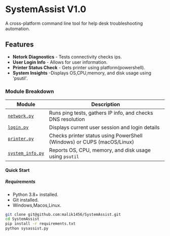 # SystemAssist V1.0
A cross-platform command line tool for help desk troubleshooting automation.

## Features
- **Netork Diagnostics** - Tests connectivity checks ips.
- **User Login Info** - Allows for user information.
- **Printer Status Check** - Gets printer using platform(powershell).
- **System Insights** -Displays OS,CPU,memory, and disk usage using 'psutil'.

### Module Breakdown
| Module             | Description                                               |
|--------------------|-----------------------------------------------------------|
| [`network.py`](network.py)     | Runs ping tests, gathers IP info, and checks DNS resolution |
| [`login.py`](login.py)         | Displays current user session and login details          |
| [`printer.py`](printer.py)     | Checks printer status using PowerShell (Windows) or CUPS (macOS/Linux) |
| [`system_info.py`](system_info.py) | Reports OS, CPU, memory, and disk usage using `psutil`      |

#### Quick Start

##### Requirements
- Python 3.8+ installed.
- Git installed.
- Windows,Macos,Linux.

```bash
git clone git@github.com:malik1456/SystemAssist.git
cd SystemAssist
pip install -r requirements.txt
python sysassist.py
